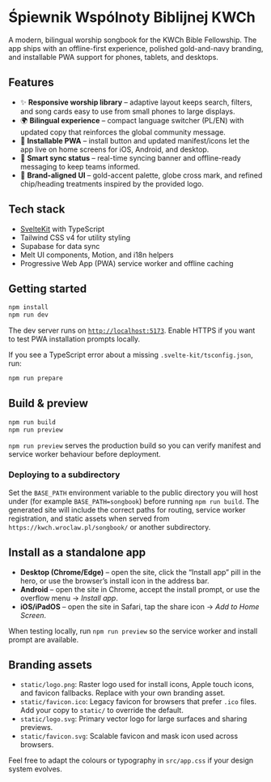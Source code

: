 # Śpiewnik Wspólnoty Biblijnej KWCh

A modern, bilingual worship songbook for the KWCh Bible Fellowship. The app ships with an offline-first experience, polished gold-and-navy branding, and installable PWA support for phones, tablets, and desktops.

## Features

- ✨ **Responsive worship library** – adaptive layout keeps search, filters, and song cards easy to use from small phones to large displays.
- 🌍 **Bilingual experience** – compact language switcher (PL/EN) with updated copy that reinforces the global community message.
- 📲 **Installable PWA** – install button and updated manifest/icons let the app live on home screens for iOS, Android, and desktop.
- 🔄 **Smart sync status** – real-time syncing banner and offline-ready messaging to keep teams informed.
- 🎨 **Brand-aligned UI** – gold-accent palette, globe cross mark, and refined chip/heading treatments inspired by the provided logo.

## Tech stack

- [SvelteKit](https://kit.svelte.dev/) with TypeScript
- Tailwind CSS v4 for utility styling
- Supabase for data sync
- Melt UI components, Motion, and i18n helpers
- Progressive Web App (PWA) service worker and offline caching

## Getting started

```bash
npm install
npm run dev
```

The dev server runs on [`http://localhost:5173`](http://localhost:5173). Enable HTTPS if you want to test PWA installation prompts locally.

If you see a TypeScript error about a missing `.svelte-kit/tsconfig.json`, run:

```bash
npm run prepare
```

## Build & preview

```bash
npm run build
npm run preview
```

`npm run preview` serves the production build so you can verify manifest and service worker behaviour before deployment.

### Deploying to a subdirectory

Set the `BASE_PATH` environment variable to the public directory you will host under (for example `BASE_PATH=songbook`) before running `npm run build`. The generated site will include the correct paths for routing, service worker registration, and static assets when served from `https://kwch.wroclaw.pl/songbook/` or another subdirectory.

## Install as a standalone app

- **Desktop (Chrome/Edge)** – open the site, click the “Install app” pill in the hero, or use the browser’s install icon in the address bar.
- **Android** – open the site in Chrome, accept the install prompt, or use the overflow menu → *Install app*.
- **iOS/iPadOS** – open the site in Safari, tap the share icon → *Add to Home Screen*.

When testing locally, run `npm run preview` so the service worker and install prompt are available.

## Branding assets

- `static/logo.png`: Raster logo used for install icons, Apple touch icons, and favicon fallbacks. Replace with your own branding asset.
- `static/favicon.ico`: Legacy favicon for browsers that prefer `.ico` files. Add your copy to `static/` to override the default.
- `static/logo.svg`: Primary vector logo for large surfaces and sharing previews.
- `static/favicon.svg`: Scalable favicon and mask icon used across browsers.

Feel free to adapt the colours or typography in `src/app.css` if your design system evolves.
